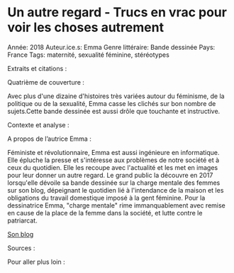# Un autre regard - Trucs en vrac pour voir les choses autrement

Année: 2018
Auteur.ice.s: Emma
Genre littéraire: Bande dessinée
Pays: France
Tags: maternité, sexualité féminine, stéréotypes

Extraits et citations : 

Quatrième de couverture : 

Avec plus d'une dizaine d'histoires très variées autour du féminisme, de la politique ou de la sexualité, Emma casse les clichés sur bon nombre de sujets.Cette bande dessinée est aussi drôle que touchante et instructive.

Contexte et analyse : 

A propos de l’autrice Emma : 

Féministe et révolutionnaire, Emma est aussi ingénieure en informatique. Elle épluche la presse et s'intéresse aux problèmes de notre société et à ceux du quotidien. Elle les recoupe avec l'actualité et les met en images pour leur donner un autre regard. Le grand public la découvre en 2017 lorsqu'elle dévoile sa bande dessinée sur la charge mentale des femmes sur son blog, dépeignant le quotidien lié à l'intendance de la maison et les obligations du travail domestique imposé à la gent féminine. Pour la dessinatrice Emma, "charge mentale" rime immanquablement avec remise en cause de la place de la femme dans la société, et lutte contre le patriarcat.

[Son blog](https://emmaclit.com/)

Sources : 

Pour aller plus loin :